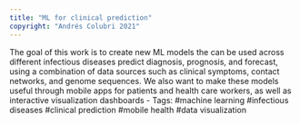 ```yaml
---
title: "ML for clinical prediction"
copyright: "Andrés Colubri 2021"
---
```


The goal of this work is to create new ML models the can be used across different infectious diseases predict diagnosis, prognosis, and forecast, using a combination of data sources such as clinical symptoms, contact networks, and genome sequences. We also want to make these models useful through mobile apps for patients and health care workers, as well as interactive visualization dashboards - Tags: #machine learning #infectious diseases #clinical prediction #mobile health #data visualization